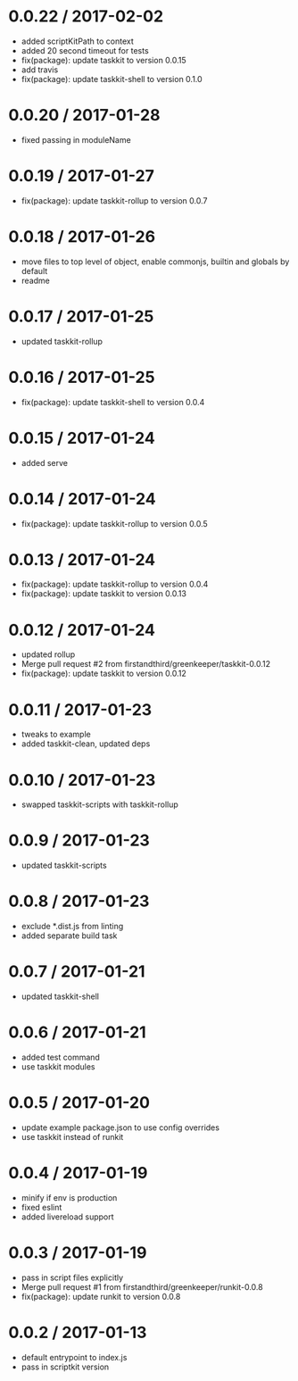 
0.0.22 / 2017-02-02
==================

  * added scriptKitPath to context
  * added 20 second timeout for tests
  * fix(package): update taskkit to version 0.0.15
  * add travis
  * fix(package): update taskkit-shell to version 0.1.0

0.0.20 / 2017-01-28
==================

  * fixed passing in moduleName

0.0.19 / 2017-01-27
==================

  * fix(package): update taskkit-rollup to version 0.0.7

0.0.18 / 2017-01-26
==================

  * move files to top level of object, enable commonjs, builtin and globals by default
  * readme

0.0.17 / 2017-01-25
==================

  * updated taskkit-rollup

0.0.16 / 2017-01-25
==================

  * fix(package): update taskkit-shell to version 0.0.4

0.0.15 / 2017-01-24
==================

  * added serve

0.0.14 / 2017-01-24
==================

  * fix(package): update taskkit-rollup to version 0.0.5

0.0.13 / 2017-01-24
==================

  * fix(package): update taskkit-rollup to version 0.0.4
  * fix(package): update taskkit to version 0.0.13

0.0.12 / 2017-01-24
==================

  * updated rollup
  * Merge pull request #2 from firstandthird/greenkeeper/taskkit-0.0.12
  * fix(package): update taskkit to version 0.0.12

0.0.11 / 2017-01-23
==================

  * tweaks to example
  * added taskkit-clean, updated deps

0.0.10 / 2017-01-23
==================

  * swapped taskkit-scripts with taskkit-rollup

0.0.9 / 2017-01-23
==================

  * updated taskkit-scripts

0.0.8 / 2017-01-23
==================

  * exclude *.dist.js from linting
  * added separate build task

0.0.7 / 2017-01-21
==================

  * updated taskkit-shell

0.0.6 / 2017-01-21
==================

  * added test command
  * use taskkit modules

0.0.5 / 2017-01-20
==================

  * update example package.json to use config overrides
  * use taskkit instead of runkit

0.0.4 / 2017-01-19
==================

  * minify if env is production
  * fixed eslint
  * added livereload support

0.0.3 / 2017-01-19
==================

  * pass in script files explicitly
  * Merge pull request #1 from firstandthird/greenkeeper/runkit-0.0.8
  * fix(package): update runkit to version 0.0.8

0.0.2 / 2017-01-13
==================

  * default entrypoint to index.js
  * pass in scriptkit version
